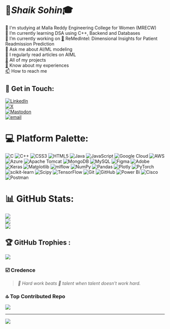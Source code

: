 # 💫*Shaik Sohin*🎓
🏫 I'm studying at Malla Reddy Engineering College for Women (MRECW)<br>
🌱 I’m currently learning DSA using C++, Backend and Databases<br>
🔭 I’m currently working on [🏥](https://github.com/SOHIN-SHAIK/ReMedIntel-Dimensional-Insights-for-Patient-Readmission-Prediction) ReMedIntel: Dimensional Insights for Patient Readmission Prediction<br>
💬 Ask me about AI/ML modeling<br>
📝 I regularly read articles on AIML<br>
[🔗](https://github.com/SOHIN-SHAIK) All of my projects<br>
[📄](https://drive.google.com/file/d/11AmHAewsFsUO9Coj9gag2XSp1XZWEhbn/view?usp=drivesdk) Know about my experiences<br>
[📫](mailto:sohindillu@gmail.com) How to reach me


## 🤝 Get in Touch:
[![LinkedIn](https://img.shields.io/badge/LinkedIn-%230077B5.svg?logo=linkedin&logoColor=white)](https://linkedin.com/in/shaik-sohin) <br>
[![X](https://img.shields.io/badge/X-black.svg?logo=X&logoColor=white)](https://x.com/sohin_shaik) <br>
[![Mastodon](https://img.shields.io/badge/-MASTODON-%232B90D9?logo=mastodon&logoColor=white)](https://mastodon.social/@yourhandle) <br>
[![email](https://img.shields.io/badge/Email-D14836?logo=gmail&logoColor=white)](mailto:sohindillu@gmail.com)

# 💻 Platform Palette:
![C](https://img.shields.io/badge/c-%2300599C.svg?style=flat-square&logo=c&logoColor=white) ![C++](https://img.shields.io/badge/c++-%2300599C.svg?style=flat-square&logo=c%2B%2B&logoColor=white) ![CSS3](https://img.shields.io/badge/css3-%231572B6.svg?style=flat-square&logo=css3&logoColor=white) ![HTML5](https://img.shields.io/badge/html5-%23E34F26.svg?style=flat-square&logo=html5&logoColor=white) ![Java](https://img.shields.io/badge/java-%23ED8B00.svg?style=flat-square&logo=openjdk&logoColor=white) ![JavaScript](https://img.shields.io/badge/javascript-%23323330.svg?style=flat-square&logo=javascript&logoColor=%23F7DF1E) ![Google Cloud](https://img.shields.io/badge/GoogleCloud-%234285F4.svg?style=flat-square&logo=google-cloud&logoColor=white) ![AWS](https://img.shields.io/badge/AWS-%23FF9900.svg?style=flat-square&logo=amazon-aws&logoColor=white) ![Azure](https://img.shields.io/badge/azure-%230072C6.svg?style=flat-square&logo=microsoftazure&logoColor=white) ![Apache Tomcat](https://img.shields.io/badge/apache%20tomcat-%23F8DC75.svg?style=flat-square&logo=apache-tomcat&logoColor=black) ![MongoDB](https://img.shields.io/badge/MongoDB-%234ea94b.svg?style=flat-square&logo=mongodb&logoColor=white) ![MySQL](https://img.shields.io/badge/mysql-4479A1.svg?style=flat-square&logo=mysql&logoColor=white) ![Figma](https://img.shields.io/badge/figma-%23F24E1E.svg?style=flat-square&logo=figma&logoColor=white) ![Adobe](https://img.shields.io/badge/adobe-%23FF0000.svg?style=flat-square&logo=adobe&logoColor=white) ![Keras](https://img.shields.io/badge/Keras-%23D00000.svg?style=flat-square&logo=Keras&logoColor=white) ![Matplotlib](https://img.shields.io/badge/Matplotlib-%23ffffff.svg?style=flat-square&logo=Matplotlib&logoColor=black) ![mlflow](https://img.shields.io/badge/mlflow-%23d9ead3.svg?style=flat-square&logo=numpy&logoColor=blue) ![NumPy](https://img.shields.io/badge/numpy-%23013243.svg?style=flat-square&logo=numpy&logoColor=white) ![Pandas](https://img.shields.io/badge/pandas-%23150458.svg?style=flat-square&logo=pandas&logoColor=white) ![Plotly](https://img.shields.io/badge/Plotly-%233F4F75.svg?style=flat-square&logo=plotly&logoColor=white) ![PyTorch](https://img.shields.io/badge/PyTorch-%23EE4C2C.svg?style=flat-square&logo=PyTorch&logoColor=white) ![scikit-learn](https://img.shields.io/badge/scikit--learn-%23F7931E.svg?style=flat-square&logo=scikit-learn&logoColor=white) ![Scipy](https://img.shields.io/badge/SciPy-%230C55A5.svg?style=flat-square&logo=scipy&logoColor=%white) ![TensorFlow](https://img.shields.io/badge/TensorFlow-%23FF6F00.svg?style=flat-square&logo=TensorFlow&logoColor=white) ![Git](https://img.shields.io/badge/git-%23F05033.svg?style=flat-square&logo=git&logoColor=white) ![GitHub](https://img.shields.io/badge/github-%23121011.svg?style=flat-square&logo=github&logoColor=white) ![Power Bi](https://img.shields.io/badge/power_bi-F2C811?style=flat-square&logo=powerbi&logoColor=black) ![Cisco](https://img.shields.io/badge/cisco-%23049fd9.svg?style=flat-square&logo=cisco&logoColor=black) ![Postman](https://img.shields.io/badge/Postman-FF6C37?style=flat-square&logo=postman&logoColor=white)
# 📊 GitHub Stats:
![](https://github-readme-stats.vercel.app/api?username=SOHIN-SHAIK&theme=synthwave&hide_border=false&include_all_commits=false&count_private=false)<br/>
![](https://nirzak-streak-stats.vercel.app/?user=SOHIN-SHAIK&theme=synthwave&hide_border=false)<br/>
![](https://github-readme-stats.vercel.app/api/top-langs/?username=SOHIN-SHAIK&theme=synthwave&hide_border=false&include_all_commits=false&count_private=false&layout=compact)

## 🏆 GitHub Trophies :
![](https://github-profile-trophy.vercel.app/?username=SOHIN-SHAIK&theme=radical&no-frame=false&no-bg=true&margin-w=4)

### ☑️ Credence
> *💪 Hard work beats 🎯 talent when talent doesn’t work hard.*

### 🔝 Top Contributed Repo
![](https://github-contributor-stats.vercel.app/api?username=SOHIN-SHAIK&limit=5&theme=dark&combine_all_yearly_contributions=true)

---
[![](https://visitcount.itsvg.in/api?id=SOHIN-SHAIK&icon=0&color=0)](https://visitcount.itsvg.in)

<!-- Proudly created with GPRM ( https://gprm.itsvg.in ) -->
